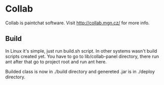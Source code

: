 Collab
==============

Collab is paintchat software. Visit http://collab.mgn.cz/ for more info.

Build
------

In Linux it's simple, just run build.sh script. In other systems wasn't build scripts created yet. You have to go to lib/collab-panel directory, there run ant after that go to project root and run ant here.

Builded class is now in ./build directory and genereted .jar is in ./deploy directory.
